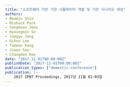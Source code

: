 ```yaml
---
title: "소프트웨어 기반 기만 시뮬레이터 개발 및 기만 시나리오 생성"
authors:
- Beomju Shin
- Minhuck Park
- Sanghoon Jeon
- Hyoungmin So
- Jaegyu Jang
- Gihun Lee
- Taewon Kang
- Jiwon Seo
- Changdon Kee
date: "2017-11-01T00:00:00Z"
publishDate: "2017-11-01T00:00:00Z"
publication_types: ["domestic-conference"]
publication: |-
    2017 IPNT Proceedings, 2017년 11월 01~03일
---
```

